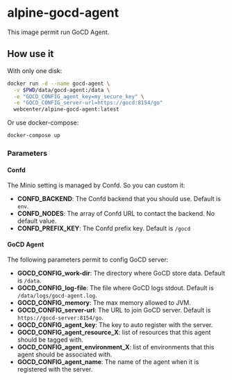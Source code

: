 alpine-gocd-agent
===============

This image permit run GoCD Agent.

## How use it


With only one disk:
```bash
docker run -d --name gocd-agent \
  -v $PWD/data/gocd-agent:/data \
  -e "GOCD_CONFIG_agent_key=my_secure_key" \
  -e "GOCD_CONFIG_server-url=https://gocd:8154/go"
  webcenter/alpine-gocd-agent:latest
```

Or use docker-compose:
```bash
docker-compose up
```



### Parameters

#### Confd

The Minio setting is managed by Confd. So you can custom it:
- **CONFD_BACKEND**: The Confd backend that you should use. Default is `env`.
- **CONFD_NODES**: The array of Confd URL to contact the backend. No default value.
- **CONFD_PREFIX_KEY**: The Confd prefix key. Default is `/gocd`


#### GoCD Agent

The following parameters permit to config GoCD server:
- **GOCD_CONFIG_work-dir**: The directory where GoCD store data. Default is `/data`.
- **GOCD_CONFIG_log-file**: The file where GoCD logs stdout. Default is `/data/logs/gocd-agent.log`.
- **GOCD_CONFIG_memory**: The max memory allowed to JVM.
- **GOCD_CONFIG_server-url**: The URL to join GoCD server. Default is `https://gocd-server:8154/go`.
- **GOCD_CONFIG_agent_key**: The key to auto register with the server.
- **GOCD_CONFIG_agent_resource_X**:  list of resources that this agent should be tagged with.
- **GOCD_CONFIG_agent_environment_X**: list of environments that this agent should be associated with.
- **GOCD_CONFIG_agent_name**: The name of the agent when it is registered with the server.

